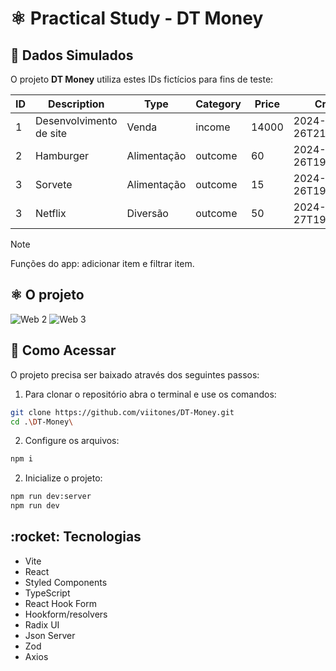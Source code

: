 # ⚛️ Practical Study - DT Money
<h2 id="dados-simulados">🔢 Dados Simulados</h2>

<p>
  O projeto <b>DT Money</b> utiliza estes IDs fictícios para fins de teste:
</p>

<table>
  <thead>
    <tr>
      <th>ID</th>
      <th>Description</th>
      <th>Type</th>
      <th>Category</th>
      <th>Price</th>
      <th>CreatedAt</th>
    </tr>
  </thead>
  <tbody>
    <tr>
      <td>1</td>
      <td>Desenvolvimento de site</td>
      <td>Venda</td>
      <td>income</td>
      <td>14000</td>
      <td>2024-08-26T21:57:44.488Z</td>
    </tr>
    <tr>
      <td>2</td>
      <td>Hamburger</td>
      <td>Alimentação</td>
      <td>outcome</td>
      <td>60</td>
      <td>2024-08-26T19:02:44.488Z</td>
    </tr>
    <tr>
      <td>3</td>
      <td>Sorvete</td>
      <td>Alimentação</td>
      <td>outcome</td>
      <td>15</td>
      <td>2024-05-26T19:02:44.488Z</td>
    </tr>
    <tr>
      <td>3</td>
      <td>Netflix</td>
      <td>Diversão</td>
      <td>outcome</td>
      <td>50</td>
      <td>2024-05-27T19:02:44.488Z</td>
    </tr>
  </tbody>
</table>

  > [!NOTE]  
  >  Funções do app:
  >  adicionar item e
  > filtrar item.

<h2 id="Assets">⚛️ O projeto</h2>
<div align="center>

  ![Web 1](https://i.ibb.co/rf7ck0g/1.png)
  ![Web 2](https://i.ibb.co/sC1gyQQ/2.png)
  ![Web 3](https://i.ibb.co/hZyhHck/3.png)


</div>

<h2 id="como-acessar">🔗 Como Acessar</h2>


<p>
  O projeto precisa ser baixado através dos seguintes passos:
</p>

1. Para clonar o repositório abra o terminal e use os comandos:
```bash
git clone https://github.com/viitones/DT-Money.git
cd .\DT-Money\
```

2. Configure os arquivos:
```bash
npm i
```

2. Inicialize o projeto:
```bash
npm run dev:server
npm run dev
```

<h2 id="Technologies"> :rocket: Tecnologias </h2>

- Vite
- React
- Styled Components
- TypeScript
- React Hook Form
- Hookform/resolvers
- Radix UI
- Json Server
- Zod
- Axios
